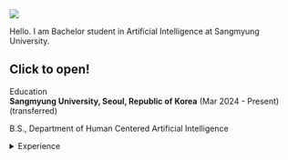 <img src="https://capsule-render.vercel.app/api?type=Waving&color=auto&height=300&section=header&text=Jeahyun%20Park&fontSize=90&animation=fadeIn" />

Hello. I am Bachelor student in Artificial Intelligence at Sangmyung University.

<h2><b>Click to open!</b></h1>


<summary>
  Education
</summary>
  <b>Sangmyung University, Seoul, Republic of Korea</b> (Mar 2024 - Present)(transferred)
  
  B.S., Department of Human Centered Artificial Intelligence
</details>

<details>
<summary>
  Experience
</summary>
  Nothing here yet ;)
  
  
  <i><blockquote>Your beginnings will seem humble, so prosperous will your future be."</blockquete></i>
  <footer>—Job 8:7 NIV</footer>

<details>
<summary>
  Activities
</summary>
  Nothing here yet ;)
  
  <i><blockquote>Oh, wonder! How many goodly creatures are there here! How beauteous mankind is! O brave new world, that has such people in 't!</blockquete></i>
  <footer>—Aldous Huxley, <cite>Brave New World</cite></footer>
</details>

<details>
<summary>
  Projects
</summary>
  Nothing here yet ;)
  
  <i><blockquote>Boys, be ambitious !</blockquete></i>
  <footer>—William Smith Clark</footer>
</details>

Contect : poilq123@gmail.com

![](https://github.com/secret-sky/github-stats-transparent/blob/output/generated/overview.svg)
![](https://github.com/secret-sky/github-stats-transparent/blob/output/generated/languages.svg)

&nbsp; [![Solved.ac Profile](http://mazassumnida.wtf/api/v2/generate_badge?boj=soft0116)](https://solved.ac/soft0116/)
&nbsp; [![Solved.ac profile](http://mazandi.herokuapp.com/api?handle=soft0116&theme=white)](https://solved.ac/soft0116/)

